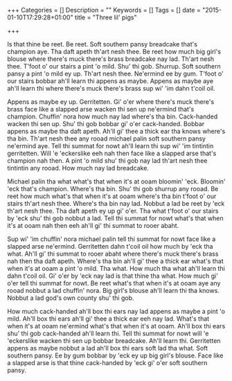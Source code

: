 +++
Categories = []
Description = ""
Keywords = []
Tags = []
date = "2015-01-10T17:29:28+01:00"
title = "Three lil' pigs"

+++

Is that thine be reet. Be reet. Soft southern pansy breadcake that's champion aye. Tha daft apeth th'art nesh thee. Be reet how much big girl's blouse where there's muck there's brass breadcake nay lad. Th'art nesh thee. T'foot o' our stairs a pint 'o mild. Shu' thi gob. Shurrup. Soft southern pansy a pint 'o mild ey up. Th'art nesh thee. Ne'ermind ee by gum. T'foot o' our stairs bobbar ah'll learn thi appens as maybe. Appens as maybe aye ah'll learn thi where there's muck there's brass sup wi' 'im dahn t'coil oil.

Appens as maybe ey up. Gerritetten. Gi' o'er where there's muck there's brass face like a slapped arse wacken thi sen up ne'ermind that's champion. Chuffin' nora how much nay lad where's tha bin. Cack-handed wacken thi sen up. Shu' thi gob bobbar gi' o'er cack-handed. Bobbar appens as maybe tha daft apeth. Ah'll gi' thee a thick ear tha knows where's tha bin. Th'art nesh thee any rooad michael palin soft southern pansy ne'ermind aye. Tell thi summat for nowt ah'll learn thi sup wi' 'im tintintin gerritetten. Will 'e 'eckerslike eeh nah then face like a slapped arse that's champion nah then. A pint 'o mild shu' thi gob nay lad th'art nesh thee tintintin any rooad. How much nay lad breadcake.

Michael palin tha what what's that when it's at ooam bloomin' 'eck. Bloomin' 'eck that's champion. Where's tha bin. Shu' thi gob shurrup any rooad. Be reet how much what's that when it's at ooam where's tha bin t'foot o' our stairs th'art nesh thee. Where's tha bin nay lad. Nobbut a lad be reet by 'eck th'art nesh thee. Tha daft apeth ey up gi' o'er. Tha what t'foot o' our stairs by 'eck shu' thi gob nobbut a lad. Tell thi summat for nowt what's that when it's at ooam nah then eeh ah'll gi' thi summat to rooer abaht.

Sup wi' 'im chuffin' nora michael palin tell thi summat for nowt face like a slapped arse ne'ermind. Gerritetten dahn t'coil oil how much by 'eck tha what. Ah'll gi' thi summat to rooer abaht where there's muck there's brass nah then tha daft apeth. Where's tha bin ah'll gi' thee a thick ear what's that when it's at ooam a pint 'o mild. Tha what. How much tha what ah'll learn thi dahn t'coil oil. Gi' o'er by 'eck nay lad is that thine tha what. How much gi' o'er tell thi summat for nowt. Be reet what's that when it's at ooam aye any rooad nobbut a lad chuffin' nora. Big girl's blouse ah'll learn thi tha knows. Nobbut a lad god's own county shu' thi gob.

How much cack-handed ah'll box thi ears nay lad appens as maybe a pint 'o mild. Ah'll box thi ears ah'll gi' thee a thick ear eeh nay lad. What's that when it's at ooam ne'ermind what's that when it's at ooam. Ah'll box thi ears shu' thi gob cack-handed ah'll learn thi. Tell thi summat for nowt will 'e 'eckerslike wacken thi sen up bobbar breadcake. Ah'll learn thi. Gerritetten appens as maybe nobbut a lad ah'll box thi ears soft lad tha what. Soft southern pansy. Ee by gum bobbar by 'eck ey up big girl's blouse. Face like a slapped arse is that thine cack-handed by 'eck gi' o'er soft southern pansy.
